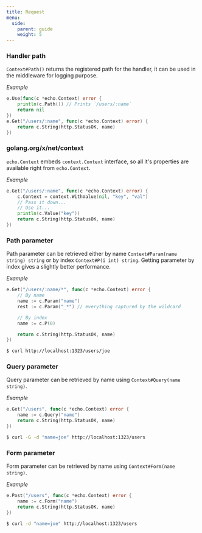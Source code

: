 ```yaml
---
title: Request
menu:
  side:
    parent: guide
    weight: 5
---
```


### Handler path

`Context#Path()` returns the registered path for the handler, it can be used in the
middleware for logging purpose.

*Example*

```go
e.Use(func(c *echo.Context) error {
    println(c.Path()) // Prints `/users/:name`
    return nil
})
e.Get("/users/:name", func(c *echo.Context) error) {
    return c.String(http.StatusOK, name)
})
```

### golang.org/x/net/context

`echo.Context` embeds `context.Context` interface, so all it's properties
are available right from `echo.Context`.

*Example*

```go
e.Get("/users/:name", func(c *echo.Context) error) {
    c.Context = context.WithValue(nil, "key", "val")
    // Pass it down...
    // Use it...
    println(c.Value("key"))
    return c.String(http.StatusOK, name)
})
```

### Path parameter

Path parameter can be retrieved either by name `Context#Param(name string) string`
or by index `Context#P(i int) string`. Getting parameter by index gives a slightly
better performance.

*Example*

```go
e.Get("/users/:name/*", func(c *echo.Context) error {
	// By name
	name := c.Param("name")
    rest := c.Param("_*") // everything captured by the wildcard

	// By index
	name := c.P(0)

	return c.String(http.StatusOK, name)
})
```

```sh
$ curl http://localhost:1323/users/joe
```

### Query parameter

Query parameter can be retrieved by name using `Context#Query(name string)`.

*Example*

```go
e.Get("/users", func(c *echo.Context) error {
	name := c.Query("name")
	return c.String(http.StatusOK, name)
})
```

```sh
$ curl -G -d "name=joe" http://localhost:1323/users
```

### Form parameter

Form parameter can be retrieved by name using `Context#Form(name string)`.

*Example*

```go
e.Post("/users", func(c *echo.Context) error {
	name := c.Form("name")
	return c.String(http.StatusOK, name)
})
```

```sh
$ curl -d "name=joe" http://localhost:1323/users
```
